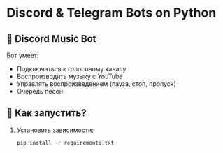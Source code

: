 # Discord & Telegram Bots on Python

## 🎵 Discord Music Bot
Бот умеет:
- Подключаться к голосовому каналу
- Воспроизводить музыку с YouTube
- Управлять воспроизведением (пауза, стоп, пропуск)
- Очередь песен

## 🚀 Как запустить?
1. Установить зависимости:
   ```sh
   pip install -r requirements.txt
